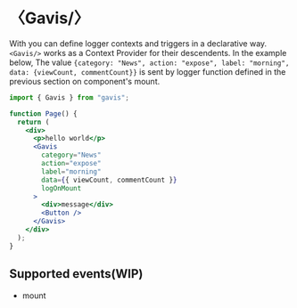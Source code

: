 # 〈Gavis/〉

With <Gavis/> you can define logger contexts and triggers in a declarative way. `<Gavis/>` works as a Context Provider for their descendents. In the example below, The value `{category: "News", action: "expose", label: "morning", data: {viewCount, commentCount}}` is sent by logger function defined in the previous section on component's mount.

```jsx
import { Gavis } from "gavis";

function Page() {
  return (
    <div>
      <p>hello world</p>​
      <Gavis
        category="News"
        action="expose"
        label="morning"
        data={{ viewCount, commentCount }}
        logOnMount
      >
        <div>message</div>
        <Button />
      </Gavis>
    </div>
  );
}
```

## Supported events(WIP)

- mount
